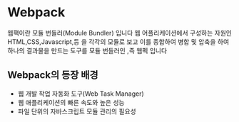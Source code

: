 # Webpack
웹팩이란 모듈 번들러(Module Bundler) 입니다 웹 어플리케이션에서 구성하는 자원인 HTML,CSS,Javascript,등 을 각각의 모듈로 보고 이를 종합하여 병합 및 압축을 하여 하나의 결과물을 만드는 도구를 모듈 번들러인 ,즉 웹펙 입니다

## Webpack의 등장 배경
- 웹 개발 작업 자동화 도구(Web Task Manager)
- 웹 애플리케이션의 빠른 속도와 높은 성능
- 파일 단위의 자바스크립트 모듈 관리의 필요성

